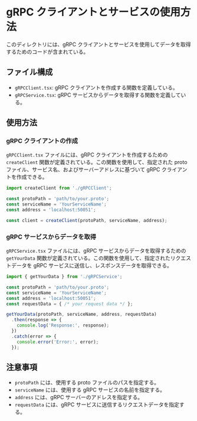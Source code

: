 # gRPC クライアントとサービスの使用方法

このディレクトリには、gRPC クライアントとサービスを使用してデータを取得するためのコードが含まれている。

## ファイル構成

- `gRPCClient.tsx`: gRPC クライアントを作成する関数を定義している。
- `gRPCService.tsx`: gRPC サービスからデータを取得する関数を定義している。

## 使用方法

### gRPC クライアントの作成

`gRPCClient.tsx` ファイルには、gRPC クライアントを作成するための `createClient` 関数が定義されている。この関数を使用して、指定された proto ファイル、サービス名、およびサーバーアドレスに基づいて gRPC クライアントを作成できる。

```typescript
import createClient from './gRPCClient';

const protoPath = 'path/to/your.proto';
const serviceName = 'YourServiceName';
const address = 'localhost:50051';

const client = createClient(protoPath, serviceName, address);
```

### gRPC サービスからデータを取得

`gRPCService.tsx` ファイルには、gRPC サービスからデータを取得するための `getYourData` 関数が定義されている。この関数を使用して、指定されたリクエストデータを gRPC サービスに送信し、レスポンスデータを取得できる。

```typescript
import { getYourData } from './gRPCService';

const protoPath = 'path/to/your.proto';
const serviceName = 'YourServiceName';
const address = 'localhost:50051';
const requestData = { /* your request data */ };

getYourData(protoPath, serviceName, address, requestData)
  .then(response => {
    console.log('Response:', response);
  })
  .catch(error => {
    console.error('Error:', error);
  });
```

## 注意事項

- `protoPath` には、使用する proto ファイルのパスを指定する。
- `serviceName` には、使用する gRPC サービスの名前を指定する。
- `address` には、gRPC サーバーのアドレスを指定する。
- `requestData` には、gRPC サービスに送信するリクエストデータを指定する。
